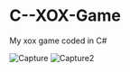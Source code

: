 # C--XOX-Game
My xox game coded in C#

![Capture](https://github.com/user-attachments/assets/602643ba-48ae-4e1a-a741-90ff9f959d84)
![Capture2](https://github.com/user-attachments/assets/a5ce1c04-69e1-49d1-97c9-9056ccaadaef)
